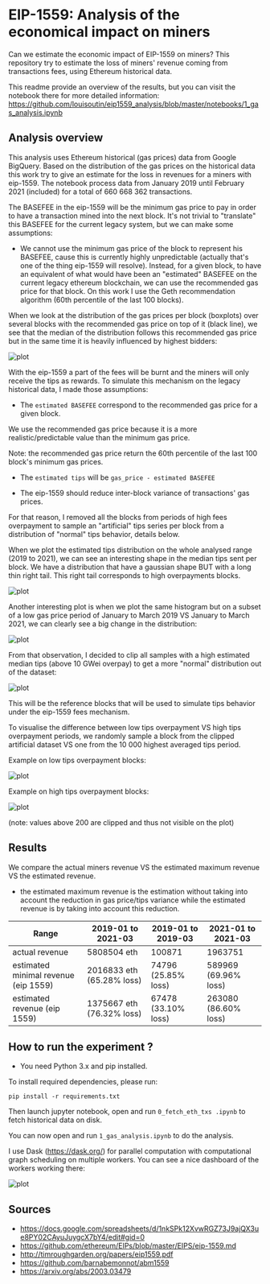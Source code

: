 # EIP-1559: Analysis of the economical impact on miners

Can we estimate the economic impact of EIP-1559 on miners? 
This repository try to estimate the loss of miners' revenue coming from transactions fees, using Ethereum historical data.

This readme provide an overview of the results, but you can visit the
notebook there for more detailed information:
https://github.com/louisoutin/eip1559_analysis/blob/master/notebooks/1_gas_analysis.ipynb

## Analysis overview

This analysis uses Ethereum historical (gas prices) data from Google BigQuery. Based on the distribution of the gas
prices on the historical data this work try to give an estimate for the loss in revenues for a miners with eip-1559.
The notebook process data from January 2019 until February 2021 (included) for a total of 660 668 362 transactions.

The BASEFEE in the eip-1559 will be the minimum gas price to pay in order to have a transaction mined into the next block. 
It's not trivial to "translate" this BASEFEE for the current legacy system, but we can make some assumptions:
- We cannot use the minimum gas price of the block to represent his BASEFEE, cause this is currently highly unpredictable (actually that's one of the thing eip-1559 will resolve).
  Instead, for a given block, to have an equivalent of what would have been an "estimated" BASEFEE on the current legacy ethereum blockchain, 
  we can use the recommended gas price for that block. 
  On this work I use the Geth recommendation algorithm (60th percentile of the last 100 blocks).



When we look at the distribution of the gas prices per block (boxplots) 
over several blocks with the recommended gas price on top of it (black line), we
see that the median of the distribution follows this recommended gas price but in the
same time it is heavily influenced by highest bidders:

![plot](./images/example_random.png)

With the eip-1559 a part of the fees will be burnt and the miners will only receive
the tips as rewards. To simulate this mechanism on the legacy historical data, I made those
assumptions:

- The `estimated BASEFEE` correspond to the recommended gas price for a given block.

We use the recommended gas price because it is a more realistic/predictable value than the minimum gas price.

Note: the recommended gas price return the 60th percentile of the last 100 block's minimum gas prices.

- The `estimated tips` will be `gas_price - estimated BASEFEE`

- The eip-1559 should reduce inter-block variance of transactions' gas prices.

For that reason, I removed all the blocks from periods of high fees overpayment to sample an "artificial"
tips series per block from a distribution of "normal" tips behavior, details below.

When we plot the estimated tips distribution on the whole analysed range (2019 to 2021), we can see
an interesting shape in the median tips sent per block. We have a distribution that have a gaussian shape
BUT with a long thin right tail. This right tail corresponds to high overpayments blocks.

![plot](./images/estimated_tips_distr.png)

Another interesting plot is when we plot the same histogram but on a subset of a low
gas price period of January to March 2019 VS January to March 2021, we can clearly see
a big change in the distribution:

![plot](./images/estimated_tips_comparison.png)

From that observation, I decided to clip all samples with a high estimated median tips (above 10 GWei overpay)
to get a more "normal" distribution out of the dataset:

![plot](./images/sampled_estimated_tips_distr.png)

This will be the reference blocks that will be used to simulate tips behavior under the eip-1559 fees mechanism.

To visualise the difference between low tips overpayment VS high tips overpayment periods,
we randomly sample a block from the clipped artificial dataset VS one from the 10 000 highest averaged tips period.

Example on low tips overpayment blocks:

![plot](./images/example_low.png)

Example on high tips overpayment blocks:

![plot](./images/example_high.png)

(note: values above 200 are clipped and thus not visible on the plot)

## Results

We compare the actual miners revenue VS the estimated maximum revenue VS the estimated revenue.

- the estimated maximum revenue is the estimation without taking into account the reduction
in gas price/tips variance while the estimated revenue is by taking into account this reduction.

Range | 2019-01 to 2021-03 | 2019-01 to 2019-03 | 2021-01 to 2021-03
--- | --- | --- | --- 
actual revenue | 5808504 eth | 100871 | 1963751
estimated minimal revenue (eip 1559) | 2016833 eth (65.28% loss) | 74796 (25.85% loss) | 589969 (69.96% loss)
estimated revenue (eip 1559) | 1375667 eth (76.32% loss) | 67478 (33.10% loss) | 263080 (86.60% loss)

## How to run the experiment ?

- You need Python 3.x and pip installed.

To install required dependencies, please run:

`pip install -r requirements.txt`

Then launch jupyter notebook, open and run `0_fetch_eth_txs .ipynb` to fetch
historical data on disk.

You can now open and run `1_gas_analysis.ipynb` to do the analysis.

I use Dask (https://dask.org/) for parallel computation with computational graph scheduling on multiple workers.
You can see a nice dashboard of the workers working there:

![plot](./images/running_dask_screenshot.png)


## Sources

- https://docs.google.com/spreadsheets/d/1nkSPk12XvwRGZ73J9ajQX3ue8PY02CAyuJuygcX7bY4/edit#gid=0
- https://github.com/ethereum/EIPs/blob/master/EIPS/eip-1559.md
- http://timroughgarden.org/papers/eip1559.pdf
- https://github.com/barnabemonnot/abm1559
- https://arxiv.org/abs/2003.03479